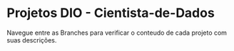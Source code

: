 # Projetos DIO - Cientista-de-Dados 

Navegue entre as Branches para verificar o conteudo de cada projeto com suas descrições.
